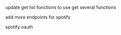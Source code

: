 update get list functions to use get several functions

add more endpoints for spotify

spotify oauth